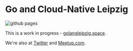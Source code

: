 # Go and Cloud-Native Leipzig

![github pages](https://github.com/golang-leipzig/golang-leipzig.github.io/workflows/github%20pages/badge.svg)

This is a work in progress - [golangleipzig.space](https://golangleipzig.space/).

We're also at [Twitter](https://twitter.com/golang_leipzig) and
[Meetup.com](https://www.meetup.com/Leipzig-Golang/).
